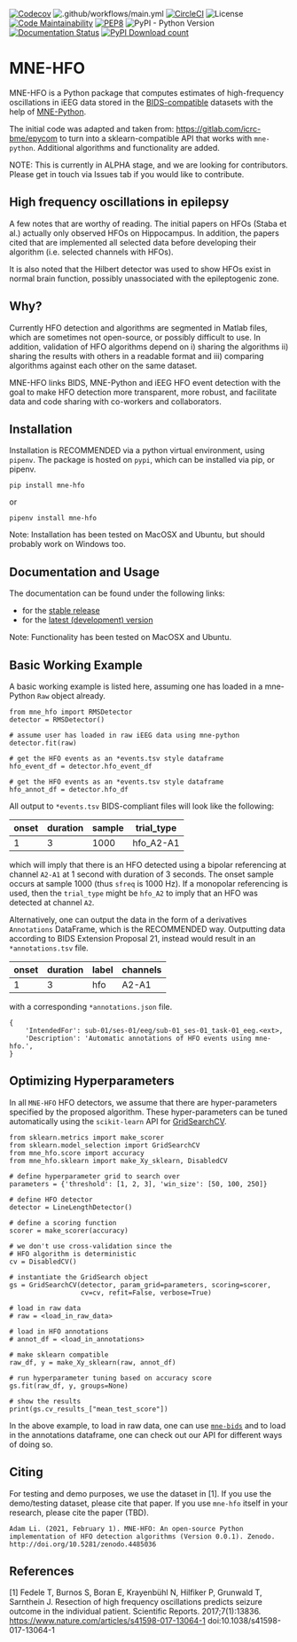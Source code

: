 [![Codecov](https://codecov.io/gh/adam2392/mne-hfo/branch/master/graph/badge.svg)](https://codecov.io/gh/adam2392/mne-hfo)
![.github/workflows/main.yml](https://github.com/adam2392/mne-hfo/workflows/.github/workflows/main.yml/badge.svg)
[![CircleCI](https://circleci.com/gh/adam2392/mne-hfo.svg?style=svg)](https://circleci.com/gh/adam2392/mne-hfo)
![License](https://img.shields.io/pypi/l/mne-bids)
[![Code Maintainability](https://api.codeclimate.com/v1/badges/3afe97439ec5133ce267/maintainability)](https://codeclimate.com/github/adam2392/mne-hfo/maintainability)
[![PEP8](https://img.shields.io/badge/code%20style-pep8-orange.svg)](https://www.python.org/dev/peps/pep-0008/)
![PyPI - Python Version](https://img.shields.io/pypi/pyversions/mne-hfo)
[![Documentation Status](https://readthedocs.org/projects/mne-hfo/badge/?version=latest)](https://mne-hfo.readthedocs.io/en/latest/?badge=latest)
[![PyPI Download count](https://pepy.tech/badge/mne-hfo)](https://pepy.tech/project/mne-hfo)

MNE-HFO
=======

MNE-HFO is a Python package that computes estimates of high-frequency oscillations in iEEG data stored in
the [BIDS-compatible](https://bids.neuroimaging.io/) datasets with the help of
[MNE-Python](https://mne.tools/stable/index.html).

The initial code was adapted and taken from: https://gitlab.com/icrc-bme/epycom
to turn into a sklearn-compatible API that works with ``mne-python``. Additional algorithms and functionality are added.

NOTE: This is currently in ALPHA stage, and we are looking for contributors. Please get in touch via Issues tab if you
would like to contribute.

High frequency oscillations in epilepsy
---------------------------------------
A few notes that are worthy of reading. The initial papers on HFOs (Staba et al.)
actually only observed HFOs on Hippocampus. In addition, the papers cited that are implemented all selected data before
developing their algorithm (i.e. selected channels with HFOs).

It is also noted that the Hilbert detector was used to show HFOs exist in normal brain function, possibly unassociated
with the epileptogenic zone.

Why?
----
Currently HFO detection and algorithms are segmented in Matlab files, which are sometimes not open-source, or possibly
difficult to use. In addition, validation of HFO algorithms depend on i) sharing the algorithms ii) sharing the results
with others in a readable format and iii) comparing algorithms against each other on the same dataset.

MNE-HFO links BIDS, MNE-Python and iEEG HFO event detection with the goal to make HFO detection more transparent, more
robust, and facilitate data and code sharing with co-workers and collaborators.

Installation
------------
Installation is RECOMMENDED via a python virtual environment, using ``pipenv``. The package is hosted on ``pypi``, which
can be installed via pip, or pipenv.

    pip install mne-hfo

or

    pipenv install mne-hfo

Note: Installation has been tested on MacOSX and Ubuntu, but should 
probably work on Windows too.

Documentation and Usage
-----------------------

The documentation can be found under the following links:

- for the [stable release](https://mne-hfo.readthedocs.io/en/stable/index.html)
- for the [latest (development) version](https://mne-hfo.readthedocs.io/en/latest/index.html)

Note: Functionality has been tested on MacOSX and Ubuntu.

Basic Working Example
---------------------

A basic working example is listed here, assuming one has loaded in a mne-Python ``Raw`` object already.
    
    from mne_hfo import RMSDetector
    detector = RMSDetector()

    # assume user has loaded in raw iEEG data using mne-python
    detector.fit(raw)

    # get the HFO events as an *events.tsv style dataframe
    hfo_event_df = detector.hfo_event_df

    # get the HFO events as an *events.tsv style dataframe
    hfo_annot_df = detector.hfo_df


All output to ``*events.tsv`` BIDS-compliant files will look like the following:

| onset      | duration | sample | trial_type |
| ---------- | -------- | ------ | ---------- |
| 1     | 3    | 1000   | hfo_A2-A1  |

which will imply that there is an HFO detected using a bipolar referencing at channel ``A2-A1``
at 1 second with duration of 3 seconds. The onset sample occurs at sample 1000 (thus ``sfreq`` is 1000 Hz). If a
monopolar referencing is used, then the ``trial_type`` might be ``hfo_A2`` to imply that an HFO was detected at
channel ``A2``.

Alternatively, one can output the data in the form of a derivatives ``Annotations`` 
DataFrame, which is the RECOMMENDED way. Outputting data according to BIDS Extension Proposal 21, instead would result in 
an ``*annotations.tsv`` file. 

| onset      | duration | label | channels |
| ---------- | -------- | ------ | ---------- |
| 1     |  3  | hfo  | A2-A1 | 

with a corresponding ``*annotations.json`` file.

    {
        'IntendedFor': sub-01/ses-01/eeg/sub-01_ses-01_task-01_eeg.<ext>,
        'Description': 'Automatic annotations of HFO events using mne-hfo.',
    }

Optimizing Hyperparameters
--------------------------

In all ``MNE-HFO`` HFO detectors, we assume that there are hyper-parameters 
specified by the proposed algorithm. These hyper-parameters can be tuned automatically 
using the ``scikit-learn`` API for [GridSearchCV](https://scikit-learn.org/stable/modules/grid_search.html#grid-search).


    from sklearn.metrics import make_scorer
    from sklearn.model_selection import GridSearchCV
    from mne_hfo.score import accuracy
    from mne_hfo.sklearn import make_Xy_sklearn, DisabledCV
    
    # define hyperparameter grid to search over
    parameters = {'threshold': [1, 2, 3], 'win_size': [50, 100, 250]}
    
    # define HFO detector
    detector = LineLengthDetector()

    # define a scoring function 
    scorer = make_scorer(accuracy)

    # we don't use cross-validation since the
    # HFO algorithm is deterministic
    cv = DisabledCV()

    # instantiate the GridSearch object
    gs = GridSearchCV(detector, param_grid=parameters, scoring=scorer,
                      cv=cv, refit=False, verbose=True)

    # load in raw data
    # raw = <load_in_raw_data>

    # load in HFO annotations
    # annot_df = <load_in_annotations>

    # make sklearn compatible
    raw_df, y = make_Xy_sklearn(raw, annot_df)

    # run hyperparameter tuning based on accuracy score
    gs.fit(raw_df, y, groups=None)

    # show the results
    print(gs.cv_results_["mean_test_score"])

In the above example, to load in raw data, one can use [``mne-bids``](https://github.com/mne-tools/mne-bids)
and to load in the annotations dataframe, one can check out our API 
for different ways of doing so.

Citing
------
For testing and demo purposes, we use the dataset in [1]. If you use the demo/testing dataset, please cite that paper.
If you use ``mne-hfo`` itself in your research, please cite the paper (TBD).

    Adam Li. (2021, February 1). MNE-HFO: An open-source Python implementation of HFO detection algorithms (Version 0.0.1). Zenodo. http://doi.org/10.5281/zenodo.4485036

References
----------
[1] Fedele T, Burnos S, Boran E, Krayenbühl N, Hilfiker P, Grunwald T, Sarnthein J. Resection of high frequency
oscillations predicts seizure outcome in the individual patient. Scientific Reports. 2017;7(1):13836.
https://www.nature.com/articles/s41598-017-13064-1
doi:10.1038/s41598-017-13064-1
